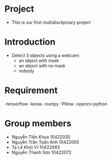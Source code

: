 # Project
- This is our first multidisclipinary project 

# Introduction 
- Detect 3 objects using a webcam:
  + an object with mask
  + an object with no mask
  + nobody

# Requirement
-tensorflow
-keras
-numpy
-Pillow
-opencv-python

# Group members
- Nguyễn Tiến Khoa 10422035
- Nguyễn Trần Tuấn Anh 10422005
- Tạ Lê Khôi Vĩ 10422083
- Nguyễn Thanh Sơn 10422072


